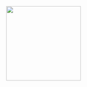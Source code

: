 <!-- [Top Langs](https://github-readme-stats.vercel.app/api/top-langs/?username=guilhermealcar&layout=compact&theme=transparent)-->


<a href="https://github.com/guilhermealcar/github-readme-stats">
  <img height=200 align="center" src="https://github-readme-stats.vercel.app/api?username=guilhermealcar&layout=compact&theme=transparent" />
</a>
<!-- <a href="https://github.com/anuraghazra/convoychat">
  <img height=200 align="center" src="https://github-readme-stats.vercel.app/api/top-langs?username=guilhermealcar&layout=compact&langs_count=8&card_width=320" />
</a> -->
<!-- ![Guilherme's GitHub stats](https://github-readme-stats.vercel.app/api?username=guilhermealcar&show_icons=true&theme=transparent) -->
